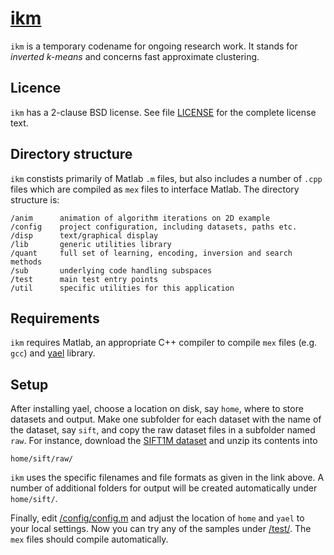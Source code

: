 # [ikm](https://github.com/iavr/ikm)

`ikm` is a temporary codename for ongoing research work. It stands for *inverted k-means* and concerns fast approximate clustering.

Licence
-------

`ikm` has a 2-clause BSD license. See file [LICENSE](/LICENSE) for the complete license text.

Directory structure
-------------------

`ikm` constists primarily of Matlab `.m` files, but also includes a number of `.cpp` files which are compiled as `mex` files to interface Matlab. The directory structure is:

	/anim      animation of algorithm iterations on 2D example
	/config    project configuration, including datasets, paths etc.
	/disp      text/graphical display
	/lib       generic utilities library
	/quant     full set of learning, encoding, inversion and search methods
	/sub       underlying code handling subspaces
	/test      main test entry points
	/util      specific utilities for this application

Requirements
------------

`ikm` requires Matlab, an appropriate C++ compiler to compile `mex` files (e.g. `gcc`) and [yael](http://yael.gforge.inria.fr/) library.

Setup
-----

After installing yael, choose a location on disk, say `home`, where to store datasets and output. Make one subfolder for each dataset with the name of the dataset, say `sift`, and copy the raw dataset files in a subfolder named `raw`. For instance, download the [SIFT1M dataset](http://corpus-texmex.irisa.fr/) and unzip its contents into

	home/sift/raw/

`ikm` uses the specific filenames and file formats as given in the link above. A number of additional folders for output will be created automatically under `home/sift/`.

Finally, edit [/config/config.m](/config/config.m) and adjust the location of `home` and `yael` to your local settings. Now you can try any of the samples under [/test/](/test/). The `mex` files should compile automatically.
